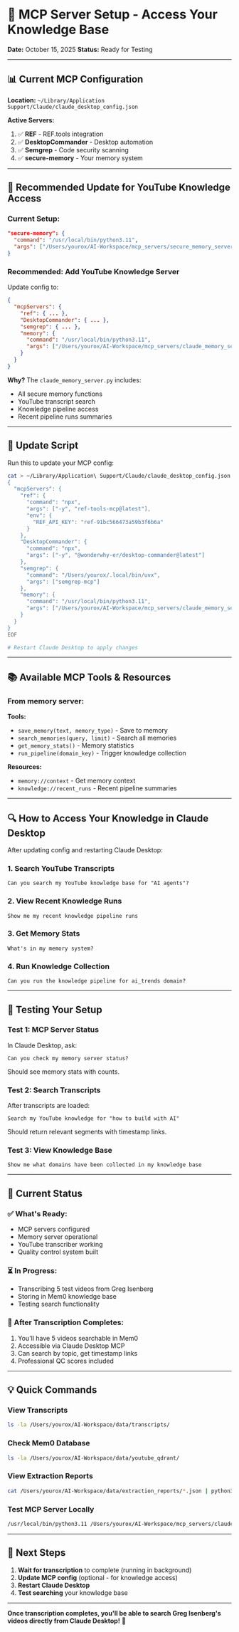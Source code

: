 # 🔌 MCP Server Setup - Access Your Knowledge Base

**Date:** October 15, 2025
**Status:** Ready for Testing

---

## 📊 Current MCP Configuration

**Location:** `~/Library/Application Support/Claude/claude_desktop_config.json`

**Active Servers:**
1. ✅ **REF** - REF.tools integration
2. ✅ **DesktopCommander** - Desktop automation
3. ✅ **Semgrep** - Code security scanning
4. ✅ **secure-memory** - Your memory system

---

## 🎯 Recommended Update for YouTube Knowledge Access

### **Current Setup:**
```json
"secure-memory": {
  "command": "/usr/local/bin/python3.11",
  "args": ["/Users/yourox/AI-Workspace/mcp_servers/secure_memory_server.py"]
}
```

### **Recommended: Add YouTube Knowledge Server**

Update config to:
```json
{
  "mcpServers": {
    "ref": { ... },
    "DesktopCommander": { ... },
    "semgrep": { ... },
    "memory": {
      "command": "/usr/local/bin/python3.11",
      "args": ["/Users/yourox/AI-Workspace/mcp_servers/claude_memory_server.py"]
    }
  }
}
```

**Why?** The `claude_memory_server.py` includes:
- All secure memory functions
- YouTube transcript search
- Knowledge pipeline access
- Recent pipeline runs summaries

---

## 🔧 Update Script

Run this to update your MCP config:

```bash
cat > ~/Library/Application\ Support/Claude/claude_desktop_config.json << 'EOF'
{
  "mcpServers": {
    "ref": {
      "command": "npx",
      "args": ["-y", "ref-tools-mcp@latest"],
      "env": {
        "REF_API_KEY": "ref-91bc566473a59b3f6b6a"
      }
    },
    "DesktopCommander": {
      "command": "npx",
      "args": ["-y", "@wonderwhy-er/desktop-commander@latest"]
    },
    "semgrep": {
      "command": "/Users/yourox/.local/bin/uvx",
      "args": ["semgrep-mcp"]
    },
    "memory": {
      "command": "/usr/local/bin/python3.11",
      "args": ["/Users/yourox/AI-Workspace/mcp_servers/claude_memory_server.py"]
    }
  }
}
EOF

# Restart Claude Desktop to apply changes
```

---

## 📚 Available MCP Tools & Resources

### **From memory server:**

**Tools:**
- `save_memory(text, memory_type)` - Save to memory
- `search_memories(query, limit)` - Search all memories
- `get_memory_stats()` - Memory statistics
- `run_pipeline(domain_key)` - Trigger knowledge collection

**Resources:**
- `memory://context` - Get memory context
- `knowledge://recent_runs` - Recent pipeline summaries

---

## 🔍 How to Access Your Knowledge in Claude Desktop

After updating config and restarting Claude Desktop:

### **1. Search YouTube Transcripts**
```
Can you search my YouTube knowledge base for "AI agents"?
```

### **2. View Recent Knowledge Runs**
```
Show me my recent knowledge pipeline runs
```

### **3. Get Memory Stats**
```
What's in my memory system?
```

### **4. Run Knowledge Collection**
```
Can you run the knowledge pipeline for ai_trends domain?
```

---

## 📝 Testing Your Setup

### **Test 1: MCP Server Status**
In Claude Desktop, ask:
```
Can you check my memory server status?
```

Should see memory stats with counts.

### **Test 2: Search Transcripts**
After transcripts are loaded:
```
Search my YouTube knowledge for "how to build with AI"
```

Should return relevant segments with timestamp links.

### **Test 3: View Knowledge Base**
```
Show me what domains have been collected in my knowledge base
```

---

## 🚀 Current Status

### **✅ What's Ready:**
- MCP servers configured
- Memory server operational
- YouTube transcriber working
- Quality control system built

### **⏳ In Progress:**
- Transcribing 5 test videos from Greg Isenberg
- Storing in Mem0 knowledge base
- Testing search functionality

### **🔄 After Transcription Completes:**
1. You'll have 5 videos searchable in Mem0
2. Accessible via Claude Desktop MCP
3. Can search by topic, get timestamp links
4. Professional QC scores included

---

## 💡 Quick Commands

### **View Transcripts**
```bash
ls -la /Users/yourox/AI-Workspace/data/transcripts/
```

### **Check Mem0 Database**
```bash
ls -la /Users/yourox/AI-Workspace/data/youtube_qdrant/
```

### **View Extraction Reports**
```bash
cat /Users/yourox/AI-Workspace/data/extraction_reports/*.json | python3 -m json.tool
```

### **Test MCP Server Locally**
```bash
/usr/local/bin/python3.11 /Users/yourox/AI-Workspace/mcp_servers/claude_memory_server.py
```

---

## 🎯 Next Steps

1. **Wait for transcription** to complete (running in background)
2. **Update MCP config** (optional - for knowledge access)
3. **Restart Claude Desktop**
4. **Test searching** your knowledge base

---

**Once transcription completes, you'll be able to search Greg Isenberg's videos directly from Claude Desktop!** 🎉

